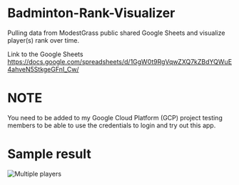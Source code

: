 # Badminton-Rank-Visualizer
Pulling data from ModestGrass public shared Google Sheets and visualize player(s) rank over time.

Link to the Google Sheets https://docs.google.com/spreadsheets/d/1GgW0t9RgVqwZXQ7kZBdYQWuE4ahveN5StkgeGFnI_Cw/

# NOTE
You need to be added to my  Google Cloud Platform (GCP) project testing members to be able to use the credentials to login and try out this app.

# Sample result
![Multiple players](https://user-images.githubusercontent.com/5952828/132967835-18bea98b-a9de-4acc-a41e-39e4d808f5a0.png)


